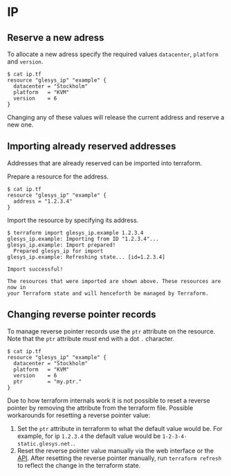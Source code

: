 # IP

## Reserve a new adress

To allocate a new adress specify the required values `datacenter`, `platform` and `version`.

```
$ cat ip.tf
resource "glesys_ip" "example" {
  datacenter = "Stockholm"
  platform   = "KVM"
  version    = 6
}
```

Changing any of these values will release the current address and reserve a new one.

## Importing already reserved addresses

Addresses that are already reserved can be imported into terraform.

Prepare a resource for the address.

```
$ cat ip.tf
resource "glesys_ip" "example" {
  address = "1.2.3.4"
}
```

Import the resource by specifying its address.

```
$ terraform import glesys_ip.example 1.2.3.4
glesys_ip.example: Importing from ID "1.2.3.4"...
glesys_ip.example: Import prepared!
  Prepared glesys_ip for import
glesys_ip.example: Refreshing state... [id=1.2.3.4]

Import successful!

The resources that were imported are shown above. These resources are now in
your Terraform state and will henceforth be managed by Terraform.
```

## Changing reverse pointer records

To manage reverse pointer records use the `ptr` attribute on the resource.
Note that the `ptr` attribute *must* end with a dot `.` character.

```
$ cat ip.tf
resource "glesys_ip" "example" {
  datacenter = "Stockholm"
  platform   = "KVM"
  version    = 6
  ptr        = "my.ptr."
}
```

Due to how terraform internals work it is not possible to reset a reverse pointer by removing the attribute from the terraform file. Possible workarounds for resetting a reverse pointer value:

1. Set the `ptr` attribute in terraform to what the default value would be. For example, for ip `1.2.3.4` the default value would be `1-2-3-4-static.glesys.net.`.
1. Reset the reverse pointer value manually via the web interface or the [API](https://github.com/GleSYS/API/wiki/API-Documentation#ipresetptr). After resetting the reverse pointer manually, run `terraform refresh` to reflect the change in the terraform state.
